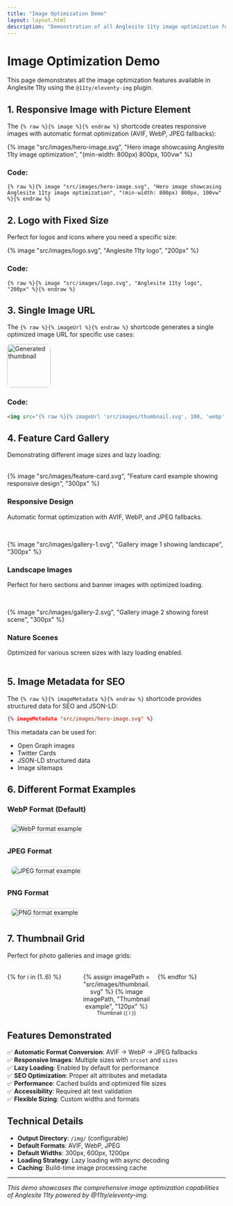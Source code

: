 ```yaml
---
title: "Image Optimization Demo"
layout: layout.html
description: "Demonstration of all Anglesite 11ty image optimization features"
---
```


# Image Optimization Demo

This page demonstrates all the image optimization features available in Anglesite 11ty using the `@11ty/eleventy-img` plugin.

## 1. Responsive Image with Picture Element

The `{% raw %}{% image %}{% endraw %}` shortcode creates responsive images with automatic format optimization (AVIF, WebP, JPEG fallbacks):

{% image "src/images/hero-image.svg", "Hero image showcasing Anglesite 11ty image optimization", "(min-width: 800px) 800px, 100vw" %}

### Code:
```liquid
{% raw %}{% image "src/images/hero-image.svg", "Hero image showcasing Anglesite 11ty image optimization", "(min-width: 800px) 800px, 100vw" %}{% endraw %}
```

## 2. Logo with Fixed Size

Perfect for logos and icons where you need a specific size:

{% image "src/images/logo.svg", "Anglesite 11ty logo", "200px" %}

### Code:
```liquid
{% raw %}{% image "src/images/logo.svg", "Anglesite 11ty logo", "200px" %}{% endraw %}
```

## 3. Single Image URL

The `{% raw %}{% imageUrl %}{% endraw %}` shortcode generates a single optimized image URL for specific use cases:

<img src="{% imageUrl 'src/images/thumbnail.svg', 100, 'webp' %}" alt="Generated thumbnail" width="100" height="100" style="border-radius: 8px;">

### Code:
```html
<img src="{% raw %}{% imageUrl 'src/images/thumbnail.svg', 100, 'webp' %}{% endraw %}" alt="Generated thumbnail" width="100" height="100">
```

## 4. Feature Card Gallery

Demonstrating different image sizes and lazy loading:

<div style="display: grid; grid-template-columns: repeat(auto-fit, minmax(300px, 1fr)); gap: 2rem; margin: 2rem 0;">
  <div>
    {% image "src/images/feature-card.svg", "Feature card example showing responsive design", "300px" %}
    <h3>Responsive Design</h3>
    <p>Automatic format optimization with AVIF, WebP, and JPEG fallbacks.</p>
  </div>
  
  <div>
    {% image "src/images/gallery-1.svg", "Gallery image 1 showing landscape", "300px" %}
    <h3>Landscape Images</h3>
    <p>Perfect for hero sections and banner images with optimized loading.</p>
  </div>
  
  <div>
    {% image "src/images/gallery-2.svg", "Gallery image 2 showing forest scene", "300px" %}
    <h3>Nature Scenes</h3>
    <p>Optimized for various screen sizes with lazy loading enabled.</p>
  </div>
</div>

## 5. Image Metadata for SEO

The `{% raw %}{% imageMetadata %}{% endraw %}` shortcode provides structured data for SEO and JSON-LD:

```json
{% imageMetadata "src/images/hero-image.svg" %}
```

This metadata can be used for:
- Open Graph images
- Twitter Cards
- JSON-LD structured data
- Image sitemaps

## 6. Different Format Examples

### WebP Format (Default)
<img src="{% imageUrl 'src/images/logo.svg', 150, 'webp' %}" alt="WebP format example" style="border: 2px solid #e2e8f0; border-radius: 8px; margin: 0.5rem;">

### JPEG Format
<img src="{% imageUrl 'src/images/hero-image.svg', 150, 'jpeg' %}" alt="JPEG format example" style="border: 2px solid #e2e8f0; border-radius: 8px; margin: 0.5rem;">

### PNG Format
<img src="{% imageUrl 'src/images/feature-card.svg', 150, 'png' %}" alt="PNG format example" style="border: 2px solid #e2e8f0; border-radius: 8px; margin: 0.5rem;">

## 7. Thumbnail Grid

Perfect for photo galleries and image grids:

<div style="display: grid; grid-template-columns: repeat(auto-fit, minmax(120px, 1fr)); gap: 1rem; margin: 2rem 0;">
  {% for i in (1..6) %}
  <div style="text-align: center;">
    {% assign imagePath = "src/images/thumbnail.svg" %}
    {% image imagePath, "Thumbnail example", "120px" %}
    <small>Thumbnail {{ i }}</small>
  </div>
  {% endfor %}
</div>

## Features Demonstrated

✅ **Automatic Format Conversion**: AVIF → WebP → JPEG fallbacks  
✅ **Responsive Images**: Multiple sizes with `srcset` and `sizes`  
✅ **Lazy Loading**: Enabled by default for performance  
✅ **SEO Optimization**: Proper alt attributes and metadata  
✅ **Performance**: Cached builds and optimized file sizes  
✅ **Accessibility**: Required alt text validation  
✅ **Flexible Sizing**: Custom widths and formats  

## Technical Details

- **Output Directory**: `/img/` (configurable)
- **Default Formats**: AVIF, WebP, JPEG
- **Default Widths**: 300px, 600px, 1200px
- **Loading Strategy**: Lazy loading with async decoding
- **Caching**: Build-time image processing cache

---

*This demo showcases the comprehensive image optimization capabilities of Anglesite 11ty powered by @11ty/eleventy-img.*